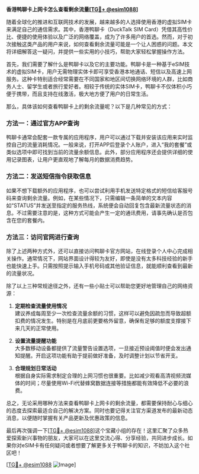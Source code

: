 **香港鸭聊卡上网卡怎么查看剩余流量[[TG💪+ @esim1088](https://t.me/s/esim1088)]**

随着全球化的推进和互联网技术的发展，越来越多的人选择使用香港的虚拟SIM卡来满足自己的通信需求。其中，香港鸭聊卡（DuckTalk SIM Card）凭借其高性价比、便捷的使用体验以及广泛的网络覆盖，成为了许多用户的首选。然而，对于初次接触这类产品的用户来说，如何查看剩余流量可能是一个让人困惑的问题。本文将详细解答这一疑问，并提供一些实用的小技巧，帮助大家轻松掌握操作方法。

首先，我们需要了解什么是鸭聊卡以及它的主要功能。鸭聊卡是一种基于eSIM技术的虚拟SIM卡，用户无需物理实体卡即可享受香港本地通话、短信以及高速上网服务。这种卡特别适合经常需要在不同国家和地区间切换网络环境的人群，比如商务人士、留学生或者旅行爱好者。相较于传统的实体SIM卡，鸭聊卡不仅体积小巧便于携带，而且支持在线激活，极大地方便了用户的日常生活。

那么，具体该如何查看鸭聊卡上的剩余流量呢？以下是几种常见的方式：

### 方法一：通过官方APP查询

鸭聊卡通常会配套一款专属的应用程序，用户可以通过下载并安装该应用来实时监控自己的流量消耗情况。一般来说，打开APP后登录个人账户，进入“我的套餐”或类似选项中即可找到当前的流量余额信息。此外，部分应用程序还会提供详细的使用记录图表，让用户更直观地了解每月的数据消费趋势。

### 方法二：发送短信指令获取信息

如果不想下载额外的应用程序，也可以尝试利用手机发送特定格式的短信给客服号码来查询剩余流量。例如，在某些情况下，只需编辑一条简单的文本内容如“STATUS”并发送至指定的服务热线，系统便会自动回复包含最新流量状态的消息。不过需要注意的是，这种方式可能会产生一定的通讯费用，请事先确认是否包含在您的套餐内。

### 方法三：访问官网进行查询

除了上述两种方式外，还可以直接访问鸭聊卡官方网站，在线登录个人中心完成相关操作。通常情况下，网站界面设计得较为友好，即使是没有太多科技经验的新手也能快速上手。只需按照提示输入手机号码或其他验证信息，就能顺利查看到最新的流量状况。

除了以上三种常规途径之外，还有一些小贴士可以帮助您更好地管理自己的网络资源：

1. **定期检查流量使用情况**  
   建议养成每周至少一次检查流量余额的习惯，这样可以避免因疏忽而导致超额扣费的情况发生。特别是在月底前更要格外留意，确保有足够的额度支撑接下来几天的正常使用。

2. **设置流量提醒功能**  
   大多数移动设备都提供了流量警告设置选项，一旦接近预设阈值时便会发出通知提醒。开启这项功能有助于提前做好准备，及时调整计划以节省开支。

3. **合理规划日常活动**  
   根据自身实际需求制定合理的上网习惯也很重要。比如减少观看高清视频流媒体的时间；尽量使用Wi-Fi代替蜂窝数据连接等措施都能有效降低不必要的浪费。

总之，无论采用哪种方法来查看鸭聊卡上网卡的剩余流量，都需要保持耐心与细心的态度去探索最适合自己的解决方案。同时也要记得关注官方渠道发布的最新动态消息，以便随时掌握有关产品更新及优惠政策的信息。

最后再次强调一下[[TG💪+ @esim1088](https://t.me/s/esim1088)]这个宝藏小组的存在！这里汇聚了众多热爱探索新兴事物的朋友，大家可以在这里交流心得、分享经验，共同进步成长。如果你对eSIM卡有任何疑问或者想要了解更多关于鸭聊卡的知识，不妨加入这个社区吧！

[[TG💪+ @esim1088](https://t.me/s/esim1088) ![Image](https://i.postimg.cc/4NQfJmqS/Snipaste-2025-05-13-00-14-12.png)]